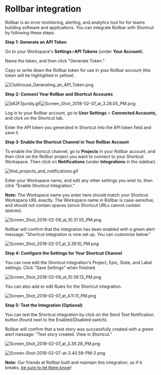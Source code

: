 # Rollbar integration

Rollbar is an error monitoring, alerting, and analytics tool for for teams building software and applications. You can integrate Rollbar with Shortcut by following these steps:

**Step 1: Generate an API Token**

Go to your Workspace's **Settings**>**API Tokens** (under **Your Account**).

Name the token, and then click "Generate Token."

Copy or write down the Rollbar token for use in your Rollbar account (the token will be highlighted in yellow).

![Clubhouse\_Generating\_an\_API\_Token.png](https://help.shortcut.com/hc/article_attachments/360002143966/Clubhouse_Generating_an_API_Token.png)

**Step 2: Connect Your Rollbar and Shortcut Accounts**

![b82F3jundq.gif](https://help.shortcut.com/hc/article_attachments/360000434046/b82F3jundq.gif)![Screen\_Shot\_2018-02-07\_at\_3.28.05\_PM.png](https://help.shortcut.com/hc/article_attachments/360000392626/Screen_Shot_2018-02-07_at_3.28.05_PM.png)

Log in to your Rollbar account, go to **User Settings** > **Connected Accounts,** and click on the Shortcut tab.

Enter the API token you generated in Shortcut into the API token field and save it.

**Step 3: Enable the Shortcut Channel in Your Rollbar Account**

To enable the Shortcut channel, go to **Projects** in your Rollbar account, and then click on the Rollbar project you want to connect to your Shortcut Workspace. Then click on **Notifications** (under **Integrations** in the sidebar).

![find\_projects\_and\_notifications.gif](https://help.shortcut.com/hc/article_attachments/360000403683/find_projects_and_notifications.gif)

Enter your Workspace name, and edit any other settings you wish to, then click "Enable Shortcut Integration."

**Note:** The Workspace name you enter here should match your Shortcut Workspace URL exactly. The Workspace name in Rollbar is case-sensitive, and should not contain spaces (since Shortcut URLs cannot contain spaces).

![Screen\_Shot\_2018-02-09\_at\_10.31.55\_PM.png](https://help.shortcut.com/hc/article_attachments/360000433926/Screen_Shot_2018-02-09_at_10.31.55_PM.png)

Rollbar will confirm that the integration has been enabled with a green alert message: "Shortcut integration is now set up. You can customize below."

![Screen\_Shot\_2018-02-07\_at\_3.39.10\_PM.png](https://help.shortcut.com/hc/article_attachments/360000392766/Screen_Shot_2018-02-07_at_3.39.10_PM.png)

**Step 4: Configure the Settings for Your Shortcut Channel**

You can now edit the Shortcut integration's Project, Epic, State, and Label settings. Click "Save Settings" when finished.

![Screen\_Shot\_2018-02-09\_at\_10.39.13\_PM.png](https://help.shortcut.com/hc/article_attachments/360000432583/Screen_Shot_2018-02-09_at_10.39.13_PM.png)

You can also add or edit Rules for the Shortcut integration.

![Screen\_Shot\_2018-02-07\_at\_4.11.11\_PM.png](https://help.shortcut.com/hc/article_attachments/360000392826/Screen_Shot_2018-02-07_at_4.11.11_PM.png)

**Step 5: Test the Integration (Optional)**

You can test the Shortcut integration by click on the Send Test Notification button (found next to the Enabled/Disabled switch).

Rollbar will confirm that a test story was successfully created with a green alert message: "Test story created. View in Shortcut."

![Screen\_Shot\_2018-02-07\_at\_3.39.28\_PM.png](https://help.shortcut.com/hc/article_attachments/360000393066/Screen_Shot_2018-02-07_at_3.39.28_PM.png)

![Screen-Shot-2018-02-07-at-3.40.59-PM-2.png](https://help.shortcut.com/hc/article_attachments/360000962563/Screen-Shot-2018-02-07-at-3.40.59-PM-2.png)

**Note:** Our friends at Rollbar built and maintain this integration, so if it breaks, [be sure to let them know](https://rollbar.com/contact/)!
